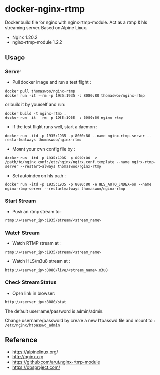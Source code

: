 # docker-nginx-rtmp

Docker build file for nginx with nginx-rtmp-module. Act as a rtmp &amp; hls streaming server. Based on Alpine Linux.

* Nginx 1.20.2
* nginx-rtmp-module 1.2.2

## Usage

### Server
* Pull docker image and run a test flight :
```
docker pull thomaswoo/nginx-rtmp
docker run -it --rm -p 1935:1935 -p 8080:80 thomaswoo/nginx-rtmp
```
or build it by yourself and run:
```
docker build -t nginx-rtmp .
docker run -it --rm -p 1935:1935 -p 8080:80 nginx-rtmp
```
* If the test flight runs well, start a daemon :
```
docker run -itd -p 1935:1935 -p 8080:80 --name nginx-rtmp-server --restart=always thomaswoo/nginx-rtmp
```
* Mount your own config file by :
```
docker run -itd -p 1935:1935 -p 8080:80 -v /path/to/nginx.conf:/etc/nginx/nginx.conf.template --name nginx-rtmp-server --restart=always thomaswoo/nginx-rtmp
```
* Set autoindex on hls path :
```
docker run -itd -p 1935:1935 -p 8080:80 -e HLS_AUTO_INDEX=on --name nginx-rtmp-server --restart=always thomaswoo/nginx-rtmp
```

### Start Stream
* Push an rtmp stream to :
```
rtmp://<server_ip>:1935/stream/<stream_name>
```

### Watch Stream
* Watch RTMP stream at :
```
rtmp://<server_ip>:1935/stream/<stream_name>
```
* Watch HLS/m3u8 stream at :
```
http://<server_ip>:8080/live/<stream_name>.m3u8
```

### Check Stream Status
* Open link in browser:
```
http://<server_ip>:8080/stat
```
The default username/password is admin/admin.

Change username/password by create a new htpasswd file and mount to : `/etc/nginx/htpasswd_admin`

## Reference
* https://alpinelinux.org/
* http://nginx.org
* https://github.com/arut/nginx-rtmp-module
* https://obsproject.com/
